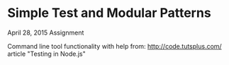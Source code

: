 Simple Test and Modular Patterns
================================
April 28, 2015 Assignment

Command line tool functionality with help from:
http://code.tutsplus.com/ article "Testing in Node.js"

